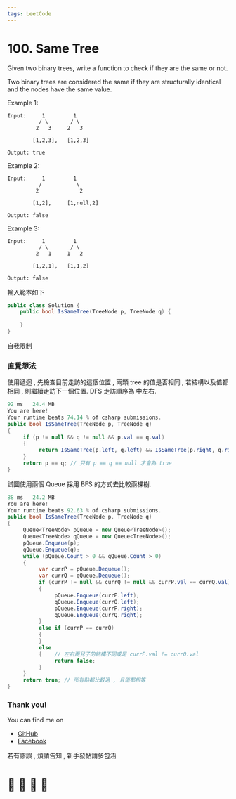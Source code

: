 ```yaml
---
tags: LeetCode
---
```


# 100. Same Tree
Given two binary trees, write a function to check if they are the same or not.

Two binary trees are considered the same if they are structurally identical and the nodes have the same value.

Example 1:
```
Input:     1         1
          / \       / \
         2   3     2   3

        [1,2,3],   [1,2,3]

Output: true
```
Example 2:
```
Input:     1         1
          /           \
         2             2

        [1,2],     [1,null,2]

Output: false
```
Example 3:
```
Input:     1         1
          / \       / \
         2   1     1   2

        [1,2,1],   [1,1,2]

Output: false
```



輸入範本如下
```C#
public class Solution {
    public bool IsSameTree(TreeNode p, TreeNode q) {
        
    }
}
```
自我限制 

### 直覺想法
使用遞迴 , 先檢查目前走訪的這個位置 , 兩顆 tree 的值是否相同 , 若結構以及值都相同 , 則繼續走訪下一個位置.
DFS 走訪順序為 中左右.
```C#
92 ms	24.4 MB
You are here!
Your runtime beats 74.14 % of csharp submissions.
public bool IsSameTree(TreeNode p, TreeNode q)
{
     if (p != null && q != null && p.val == q.val)
     {
          return IsSameTree(p.left, q.left) && IsSameTree(p.right, q.right);
     }
     return p == q; // 只有 p == q == null 才會為 true
}
```

試圖使用兩個 Queue 採用 BFS 的方式去比較兩棵樹.
```C#
88 ms	24.2 MB
You are here!
Your runtime beats 92.63 % of csharp submissions.
public bool IsSameTree(TreeNode p, TreeNode q)
{
     Queue<TreeNode> pQueue = new Queue<TreeNode>();
     Queue<TreeNode> qQueue = new Queue<TreeNode>();
     pQueue.Enqueue(p);
     qQueue.Enqueue(q);
     while (pQueue.Count > 0 && qQueue.Count > 0)
     {
          var currP = pQueue.Dequeue();
          var currQ = qQueue.Dequeue();
          if (currP != null && currQ != null && currP.val == currQ.val)
          {
               pQueue.Enqueue(currP.left);
               qQueue.Enqueue(currQ.left);
               pQueue.Enqueue(currP.right);
               qQueue.Enqueue(currQ.right);
          }
          else if (currP == currQ)
          {
          }
          else
          {    // 左右兩兒子的結構不同或是 currP.val != currQ.val
               return false;
          }
     }
     return true; // 所有點都比較過 , 且值都相等
}
```




### Thank you! 

You can find me on

- [GitHub](https://github.com/s0920832252)
- [Facebook](https://www.facebook.com/fourtune.chen)

若有謬誤 , 煩請告知 , 新手發帖請多包涵

# :100: :muscle: :tada: :sheep: 
